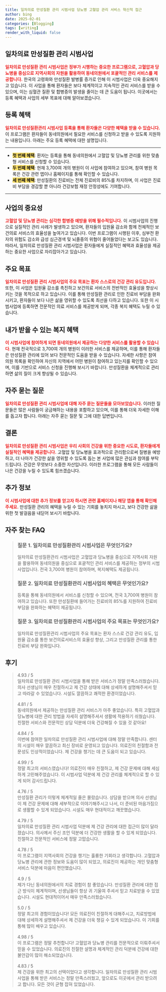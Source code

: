```yaml
---
title: 일차의료 만성질환 관리 시범사업 당뇨병 고혈압 관리 서비스 혁신적 접근
author: bing
date: 2025-02-01
categories: [Blogging]
tags: [writing]
render_with_liquid: false
---
```



<h2 id='일차의료_만성질환_관리_시범사업'>일차의료 만성질환 관리 시범사업</h2>

<p><b><span style="color: #ee2323;">일차의료 만성질환 관리 시범사업은 정부가 시행하는 중요한 프로그램으로, 고혈압과 당뇨병을 중심으로 지역사회의 자원을 활용하여 동네의원에서 포괄적인 관리 서비스를 제공합니다.</span></b> 한국의 고령화와 만성질환 발병률 증가로 인해 이 시범사업은 더욱 중요해지고 있습니다. 이 사업을 통해 환자들은 보다 체계적이고 지속적인 관리 서비스를 받을 수 있으며, 이는 심혈관 질환 및 합병증의 발생을 줄이는 데 큰 도움이 됩니다. 이곳에서는 등록 혜택과 사업의 세부 목표에 대해 알아보겠습니다.</p>

<h2 id='등록_혜택'>등록 혜택</h2>

<p><b><span style="color: #ee2323;">일차의료 만성질환관리 시범사업 등록을 통해 환자들은 다양한 혜택을 받을 수 있습니다.</span></b> 이 프로그램은 환자들이 동네의원에서 필요한 서비스를 신청하고 받을 수 있도록 지원하는 내용입니다. 아래는 주요 등록 혜택에 대한 설명입니다.</p>

<hr />

<ul>
    <li><b><span style="background-color: #ffe066;">첫 번째 혜택</span></b>: 환자는 등록을 통해 동네의원에서 고혈압 및 당뇨병 관리를 위한 맞춤형 서비스를 신청할 수 있습니다.</li>
    <li><b><span style="background-color: #ffe066;">두 번째 혜택</span></b>: 현재 3,700여 개의 병원이 이 사업에 참여하고 있으며, 참여 병원 목록은 건강 관련 앱이나 홈페이지를 통해 확인할 수 있습니다.</li>
    <li><b><span style="background-color: #ffe066;">세 번째 혜택</span></b>: 만성질환의 진료비는 전체 진료비의 85%를 차지하며, 이 사업은 진료비 부담을 경감할 뿐 아니라 건강보험 재정 안정성에도 기여합니다.</li>
</ul>

<hr />

<h2 id='사업의_중요성'>사업의 중요성</h2>

<p><b><span style="color: #ee2323;">고혈압 및 당뇨병 관리는 심각한 합병증 예방을 위해 필수적입니다.</span></b> 이 시범사업의 진행으로 실질적인 관리 사례가 발생하고 있으며, 환자들의 입원율 감소와 함께 전체적인 보건의료 서비스의 효율성을 높여가고 있습니다. 이번 프로그램이 시행된 이후, 심부전 환자의 위험도 감소와 급성 심근경색 및 뇌졸중의 위협이 줄어들었다는 보고도 있습니다. 따라서, 일차의료 만성질환 관리 시범사업은 환자들에게 실질적인 혜택과 효율성을 제공하는 중요한 사업으로 자리잡아가고 있습니다.</p>

<h2 id='주요_목표'>주요 목표</h2>

<p><b><span style="color: #ee2323;">일차의료 만성질환 관리 시범사업의 주요 목표는 환자 스스로의 건강 관리 유도입니다.</span></b> 또한, 이 사업은 입원율 감소를 촉진하고 보건의료 서비스의 전반적인 효율성을 향상시키는 것을 목적으로 하고 있습니다. 이를 통해 만성질환 관리로 인한 진료비 부담을 완화시키고, 환자들이 보다 나은 삶을 영위할 수 있도록 최선을 다하고 있습니다. 또한 이 시범사업에 등록하면 전문적인 의료 서비스를 제공받게 되며, 각종 복지 혜택도 누릴 수 있습니다.</p>

<h2 id='복지_혜택'>내가 받을 수 있는 복지 혜택</h2>

<p><b><span style="color: #ee2323;">이 시범사업에 참여하게 되면 동네의원에서 제공하는 다양한 서비스를 활용할 수 있습니다.</span></b> 현재 전국적으로 3,700여 개의 병원이 이러한 서비스를 제공하며, 이를 통해 환자들은 만성질환 관리에 있어 보다 전문적인 도움을 받을 수 있습니다. 자세한 사항은 참여 의원 목록을 확인하여 자신의 지역에서 어떤 병원이 참여하고 있는지를 확인할 수 있으며, 이를 기반으로 서비스 신청을 진행해 보시기 바랍니다. 만성질환을 체계적으로 관리하면 삶의 질이 크게 향상될 수 있습니다.</p>

<h2 id='자주_묻는_질문'>자주 묻는 질문</h2>

<p><b><span style="color: #ee2323;">일차의료 만성질환 관리 시범사업에 대해 자주 묻는 질문들을 모아보았습니다.</span></b> 이러한 질문들은 많은 사람들이 궁금해하는 내용을 포함하고 있으며, 이를 통해 더욱 자세한 이해를 돕고자 합니다. 아래는 자주 묻는 질문 및 그에 대한 답변입니다.</p>

<h2 id='결론'>결론</h2>

<p><b><span style="color: #ee2323;">일차의료 만성질환 관리 시범사업은 우리 사회의 건강을 위한 중요한 시도로, 환자들에게 실질적인 혜택을 제공합니다.</span></b> 고혈압 및 당뇨병을 효과적으로 관리함으로써 질병을 예방하고, 더 나아가 건강한 삶을 영위할 수 있도록 돕는 본 사업에 많은 관심과 참여를 부탁드립니다. 건강은 무엇보다 소중한 자산입니다. 이러한 프로그램을 통해 모든 사람들이 나은 건강을 누릴 수 있도록 힘쓰겠습니다.</p>

<h2 id='추가정보'>추가 정보</h2>

<p><b><span style="color: #ee2323;">이 시범사업에 대한 추가 정보를 얻고자 하시면 관련 홈페이지나 해당 앱을 통해 확인해 주세요.</span></b> 만성질환 관리의 혜택을 누릴 수 있는 기회를 놓치지 마시고, 보다 건강한 삶을 위한 첫 발걸음을 내딛어 보시기 바랍니다.</p>


<h2 id='자주_찾는_FAQ'>자주 찾는 FAQ</h2>
<div itemscope="" itemtype="https://schema.org/FAQPage">
<blockquote>
<div itemscope="" itemprop="mainEntity" itemtype="https://schema.org/Question">
<h3 itemprop="name">질문 1. 일차의료 만성질환관리 시범사업은 무엇인가요?</h3>
<div itemscope="" itemprop="acceptedAnswer" itemtype="https://schema.org/Answer">
<span itemprop="text">
<p>일차의료 만성질환관리 시범사업은 고혈압과 당뇨병을 중심으로 지역사회 자원을 활용하여 동네의원을 중심으로 포괄적인 관리 서비스를 제공하는 정부의 시범사업입니다. 전국 3,700여 병원이 참여하며, 복지혜택도 제공됩니다.</p>
</span>
</div>
</div>
<div itemscope="" itemprop="mainEntity" itemtype="https://schema.org/Question">
<h3 itemprop="name">질문 2. 일차의료 만성질환관리 시범사업의 혜택은 무엇인가요?</h3>
<div itemscope="" itemprop="acceptedAnswer" itemtype="https://schema.org/Answer">
<span itemprop="text">
<p>등록을 통해 동네의원에서 서비스를 신청할 수 있으며, 전국 3,700여 병원이 참여하고 있습니다. 또한 만성질환에 들어가는 진료비의 85%를 지원하여 진료비 부담을 완화하는 혜택이 제공됩니다.</p>
</span>
</div>
</div>
<div itemscope="" itemprop="mainEntity" itemtype="https://schema.org/Question">
<h3 itemprop="name">질문 3. 일차의료 만성질환관리 시범사업의 주요 목표는 무엇인가요?</h3>
<div itemscope="" itemprop="acceptedAnswer" itemtype="https://schema.org/Answer">
<span itemprop="text">
<p>일차의료 만성질환관리 시범사업의 주요 목표는 환자 스스로 건강 관리 유도, 입원율 감소를 통한 보건의료서비스의 효율성 향상, 그리고 만성질환 관리를 통한 진료비 부담 완화입니다.</p>
</span>
</div>
</div>
</blockquote>
</div>
<h2 id='후기'>후기</h2>
<div itemscope itemtype="https://schema.org/Product">
  <blockquote>
  <div itemprop="review" itemscope itemtype="https://schema.org/Review">
      <div itemprop="reviewRating" itemscope itemtype="https://schema.org/Rating"> <span itemprop="ratingValue">4.93</span> / <span itemprop="bestRating">5</span> </div>
      <span itemprop="reviewBody">일차의료 만성질환 관리 시범사업을 통해 받은 서비스가 정말 만족스러웠습니다. 의사 선생님이 매우 친절하시고 제 건강 상태에 대해 상세하게 설명해주셔서 믿고 따라갈 수 있었습니다. 시설도 깔끔하고 쾌적한 환경이었습니다.</span>
  </div>
  <br>
  <div itemprop="review" itemscope itemtype="https://schema.org/Review">
      <div itemprop="reviewRating" itemscope itemtype="https://schema.org/Rating"> <span itemprop="ratingValue">4.81</span> / <span itemprop="bestRating">5</span> </div>
      <span itemprop="reviewBody">동네의원에서 제공하는 만성질환 관리 서비스가 아주 좋았습니다. 특히 고혈압과 당뇨병에 대한 관리 방법을 자세히 설명해주셔서 생활에 적용하기 쉬웠습니다. 친절한 서비스와 전문적인 상담 덕분에 더욱 건강해질 수 있을 것 같아요!</span>
  </div>
  <br>
  <div itemprop="review" itemscope itemtype="https://schema.org/Review">
      <div itemprop="reviewRating" itemscope itemtype="https://schema.org/Rating"> <span itemprop="ratingValue">4.84</span> / <span itemprop="bestRating">5</span> </div>
      <span itemprop="reviewBody">이번에 참여한 일차의료 만성질환 관리 시범사업에 대해 정말 만족합니다. 센터의 시설이 매우 깔끔하고 최신 장비로 운영되고 있습니다. 의료진의 친절함과 전문성도 인상적이었습니다. 제 건강을 챙기는 데 큰 도움이 되고 있습니다.</span>
  </div>
  <br>
  <div itemprop="review" itemscope itemtype="https://schema.org/Review">
      <div itemprop="reviewRating" itemscope itemtype="https://schema.org/Rating"> <span itemprop="ratingValue">4.99</span> / <span itemprop="bestRating">5</span> </div>
      <span itemprop="reviewBody">정말 최고의 서비스였습니다! 의료진이 매우 친절하고, 제 건강 문제에 대해 세심하게 고민해주었습니다. 이 시범사업 덕분에 제 건강 관리를 체계적으로 할 수 있게 되어 감사드립니다.</span>
  </div>
  <br>
  <div itemprop="review" itemscope itemtype="https://schema.org/Review">
      <div itemprop="reviewRating" itemscope itemtype="https://schema.org/Rating"> <span itemprop="ratingValue">4.76</span> / <span itemprop="bestRating">5</span> </div>
      <span itemprop="reviewBody">만성질환 관리가 이렇게 체계적일 줄은 몰랐습니다. 상담을 받으며 의사 선생님이 제 건강 문제에 대해 세부적으로 이야기해주시고 나서, 더 준비된 마음가짐으로 생활할 수 있게 되었습니다. 시설도 매우 현대적이고 깨끗했습니다.</span>
  </div>
  <br>
  <div itemprop="review" itemscope itemtype="https://schema.org/Review">
      <div itemprop="reviewRating" itemscope itemtype="https://schema.org/Rating"> <span itemprop="ratingValue">4.79</span> / <span itemprop="bestRating">5</span> </div>
      <span itemprop="reviewBody">일차의료 만성질환 관리 시범사업 덕분에 제 건강 관리에 대한 접근이 많이 달라졌습니다. 의사께서 주신 조언 덕분에 더 건강한 생활을 할 수 있게 되었습니다. 친절하고 전문적인 서비스에 정말 고맙습니다.</span>
  </div>
  <br>
  <div itemprop="review" itemscope itemtype="https://schema.org/Review">
      <div itemprop="reviewRating" itemscope itemtype="https://schema.org/Rating"> <span itemprop="ratingValue">4.78</span> / <span itemprop="bestRating">5</span> </div>
      <span itemprop="reviewBody">이 프로그램이 지역사회의 건강을 챙기는 훌륭한 기회라고 생각합니다. 고혈압과 당뇨병 관리에 관한 정보와 도움이 많이 되었고, 의료진이 제공하는 개인 맞춤형 서비스 덕분에 마음이 편안했습니다.</span>
  </div>
  <br>
  <div itemprop="review" itemscope itemtype="https://schema.org/Review">
      <div itemprop="reviewRating" itemscope itemtype="https://schema.org/Rating"> <span itemprop="ratingValue">4.9</span> / <span itemprop="bestRating">5</span> </div>
      <span itemprop="reviewBody">제가 다닌 동네의원에서의 치료 경험이 참 좋았습니다. 만성질환 관리에 대한 접근 방식이 체계적이며, 선생님들이 항상 귀 기울여 주셔서 믿고 치료받을 수 있었습니다. 시설도 현대적이어서 매우 만족스러웠습니다.</span>
  </div>
  <br>
  <div itemprop="review" itemscope itemtype="https://schema.org/Review">
      <div itemprop="reviewRating" itemscope itemtype="https://schema.org/Rating"> <span itemprop="ratingValue">5.0</span> / <span itemprop="bestRating">5</span> </div>
      <span itemprop="reviewBody">정말 최고의 경험이었습니다! 모든 의료진이 친절하게 대해주시고, 치료방법에 대해 상세하게 설명해주셔서 제 건강을 더욱 챙길 수 있게 되었습니다. 이 기회를 통해 많이 배우고 있습니다.</span>
  </div>
  <br>
  <div itemprop="review" itemscope itemtype="https://schema.org/Review">
      <div itemprop="reviewRating" itemscope itemtype="https://schema.org/Rating"> <span itemprop="ratingValue">4.98</span> / <span itemprop="bestRating">5</span> </div>
      <span itemprop="reviewBody">이 프로그램은 정말 추천합니다! 고혈압과 당뇨병 관리를 전문적으로 이뤄주셔서 믿을 수 있었습니다. 의료진의 친절한 설명과 체계적인 관리 덕분에 건강에 대한 불안감이 많이 해소되었습니다.</span>
  </div>
  <br>
  <div itemprop="review" itemscope itemtype="https://schema.org/Review">
      <div itemprop="reviewRating" itemscope itemtype="https://schema.org/Rating"> <span itemprop="ratingValue">4.83</span> / <span itemprop="bestRating">5</span> </div>
      <span itemprop="reviewBody">제 건강을 위한 최고의 선택이었다고 생각합니다. 일차의료 만성질환 관리 시범사업을 통해 받은 서비스는 정말 만족스러웠고, 앞으로도 이곳에서 관리 받으려고 합니다. 모든 것이 균형 잡혀 있었습니다.</span>
  </div>
  </blockquote>
</div>

